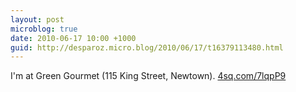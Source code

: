 ```yaml
---
layout: post
microblog: true
date: 2010-06-17 10:00 +1000
guid: http://desparoz.micro.blog/2010/06/17/t16379113480.html
---
```

I'm at Green Gourmet (115 King Street, Newtown). [4sq.com/7lqpP9](http://4sq.com/7lqpP9)
